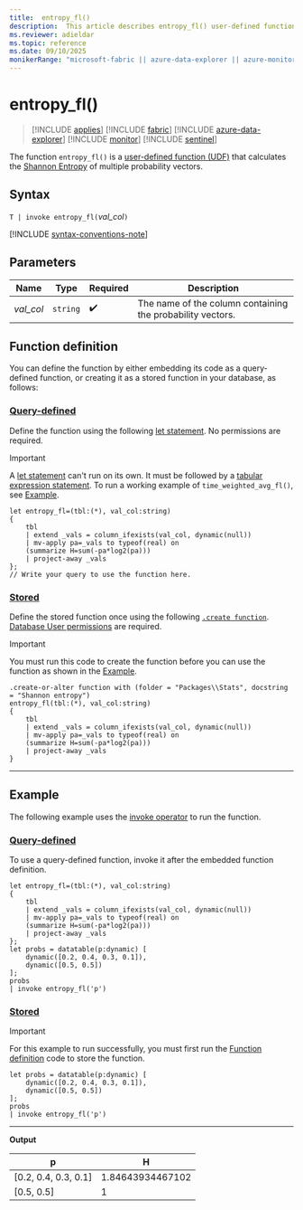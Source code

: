 ```yaml
---
title:  entropy_fl()
description:  This article describes entropy_fl() user-defined function.
ms.reviewer: adieldar
ms.topic: reference
ms.date: 09/10/2025
monikerRange: "microsoft-fabric || azure-data-explorer || azure-monitor || microsoft-sentinel"
---
```

# entropy_fl()

>[!INCLUDE [applies](../includes/applies-to-version/applies.md)] [!INCLUDE [fabric](../includes/applies-to-version/fabric.md)] [!INCLUDE [azure-data-explorer](../includes/applies-to-version/azure-data-explorer.md)] [!INCLUDE [monitor](../includes/applies-to-version/monitor.md)] [!INCLUDE [sentinel](../includes/applies-to-version/sentinel.md)]

The function `entropy_fl()` is a [user-defined function (UDF)](../query/functions/user-defined-functions.md) that calculates the [Shannon Entropy](https://en.wikipedia.org/wiki/Entropy_(information_theory)) of multiple probability vectors.

## Syntax

`T | invoke entropy_fl(`*val_col*`)`

[!INCLUDE [syntax-conventions-note](../includes/syntax-conventions-note.md)]

## Parameters

| Name | Type | Required | Description |
|--|--|--|--|
| *val_col* | `string` |  :heavy_check_mark: | The name of the column containing the probability vectors.|

## Function definition

You can define the function by either embedding its code as a query-defined function, or creating it as a stored function in your database, as follows:

### [Query-defined](#tab/query-defined)

Define the function using the following [let statement](../query/let-statement.md). No permissions are required.

> [!IMPORTANT]
> A [let statement](../query/let-statement.md) can't run on its own. It must be followed by a [tabular expression statement](../query/tabular-expression-statements.md). To run a working example of `time_weighted_avg_fl()`, see [Example](#example).

```kusto
let entropy_fl=(tbl:(*), val_col:string)
{
	tbl
    | extend _vals = column_ifexists(val_col, dynamic(null))
    | mv-apply pa=_vals to typeof(real) on 
    (summarize H=sum(-pa*log2(pa)))
    | project-away _vals
};
// Write your query to use the function here.
```

### [Stored](#tab/stored)

Define the stored function once using the following [`.create function`](../management/create-function.md). [Database User permissions](../access-control/role-based-access-control.md) are required.

> [!IMPORTANT]
> You must run this code to create the function before you can use the function as shown in the [Example](#example).

```kusto
.create-or-alter function with (folder = "Packages\\Stats", docstring = "Shannon entropy")
entropy_fl(tbl:(*), val_col:string)
{
	tbl
    | extend _vals = column_ifexists(val_col, dynamic(null))
    | mv-apply pa=_vals to typeof(real) on 
    (summarize H=sum(-pa*log2(pa)))
    | project-away _vals
}
```

---

## Example

The following example uses the [invoke operator](../query/invoke-operator.md) to run the function.

### [Query-defined](#tab/query-defined)

To use a query-defined function, invoke it after the embedded function definition.

```kusto
let entropy_fl=(tbl:(*), val_col:string)
{
	tbl
    | extend _vals = column_ifexists(val_col, dynamic(null))
    | mv-apply pa=_vals to typeof(real) on 
    (summarize H=sum(-pa*log2(pa)))
    | project-away _vals
};
let probs = datatable(p:dynamic) [
    dynamic([0.2, 0.4, 0.3, 0.1]),
    dynamic([0.5, 0.5])
];
probs
| invoke entropy_fl('p')
```

### [Stored](#tab/stored)

> [!IMPORTANT]
> For this example to run successfully, you must first run the [Function definition](#function-definition) code to store the function.

```kusto
let probs = datatable(p:dynamic) [
    dynamic([0.2, 0.4, 0.3, 0.1]),
    dynamic([0.5, 0.5])
];
probs
| invoke entropy_fl('p')
```

---

**Output**

| p | H |
|---|---|
[0.2, 0.4, 0.3, 0.1] | 1.84643934467102 |
[0.5, 0.5] | 1 |
